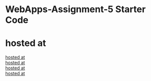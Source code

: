 # WebApps-Assignment-5 Starter Code
# hosted at
[hosted at]( https://44-563-web-apps-f22.github.io/44563-webapps-assignment-5-ralishanmukhasrinivas/insects.html)
<br>
[hosted at]( https://44-563-web-apps-f22.github.io/44563-webapps-assignment-6-ralishanmukhasrinivas/Musician.html)
<br>
[hosted at]( https://44-563-web-apps-f22.github.io/44563-webapps-assignment-6-ralishanmukhasrinivas/discount.html)
<br>
[hosted at]( https://44-563-web-apps-f22.github.io/44563-webapps-assignment-6-ralishanmukhasrinivas/vacation.html)